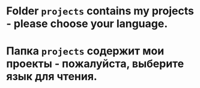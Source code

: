 # Folder `projects` contains my projects - please choose your language.
# Папка `projects` содержит мои проекты - пожалуйста, выберите язык для чтения.
